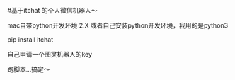 #基于itchat 的个人微信机器人～

mac自带python开发环境 2.X
或者自己安装python开发环境，我用的是python3

pip install itchat

自己申请一个图灵机器人的key

跑脚本...搞定～

